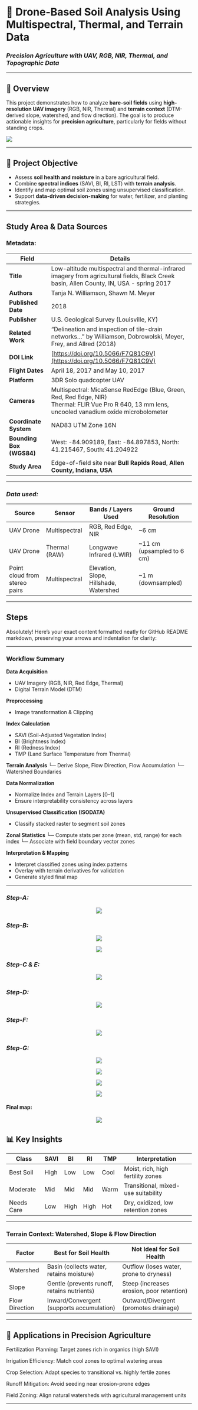 # 🌱 Drone-Based Soil Analysis Using Multispectral, Thermal, and Terrain Data 
### *Precision Agriculture with UAV, RGB, NIR, Thermal, and Topographic Data*

---

## 📌 Overview

This project demonstrates how to analyze **bare-soil fields** using **high-resolution UAV imagery** (RGB, NIR, Thermal) and **terrain context** (DTM-derived slope, watershed, and flow direction). The goal is to produce actionable insights for **precision agriculture**, particularly for fields without standing crops.

<img src="https://github.com/warhazzard/Project-Soil-Analysis/blob/main/Output/front-title.jpg?raw=true">

---

## 🎯 Project Objective

- Assess **soil health and moisture** in a bare agricultural field.
- Combine **spectral indices** (SAVI, BI, RI, LST) with **terrain analysis**.
- Identify and map optimal soil zones using unsupervised classification.
- Support **data-driven decision-making** for water, fertilizer, and planting strategies.

---

## Study Area & Data Sources

### **Metadata:**

| **Field**                | **Details**                                                                                                                                         |
|--------------------------|-----------------------------------------------------------------------------------------------------------------------------------------------------|
| **Title**                | Low-altitude multispectral and thermal-infrared imagery from agricultural fields, Black Creek basin, Allen County, IN, USA - spring 2017                 |
| **Authors**              | Tanja N. Williamson, Shawn M. Meyer                                                                                                                 |
| **Published Date**       | 2018                                                                                                                                                |
| **Publisher**            | U.S. Geological Survey (Louisville, KY)                                                                                                             |
| **Related Work**         | “Delineation and inspection of tile-drain networks…” by Williamson, Dobrowolski, Meyer, Frey, and Allred (2018)                                     |
| **DOI Link**             | [https://doi.org/10.5066/F7Q81C9V](https://doi.org/10.5066/F7Q81C9V)                                                                                |
| **Flight Dates**         | April 18, 2017 and May 10, 2017                                                                                                                     |
| **Platform**             | 3DR Solo quadcopter UAV                                                                                                                             |
| **Cameras**              | Multispectral: MicaSense RedEdge (Blue, Green, Red, Red Edge, NIR) <br> Thermal: FLIR Vue Pro R 640, 13 mm lens, uncooled vanadium oxide microbolometer |
| **Coordinate System**    | NAD83 UTM Zone 16N                                                                                                                                  |
| **Bounding Box (WGS84)** | West: -84.909189, East: -84.897853, North: 41.215467, South: 41.204922                                                                             |
| **Study Area**           | Edge-of-field site near **Bull Rapids Road**, **Allen County, Indiana**, **USA**                                                                             |

---

### *Data used:*

| **Source**      | **Sensor**      | **Bands / Layers Used**                | **Ground Resolution** |
|-----------------|-----------------|----------------------------------------|----------------------|
| UAV Drone       | Multispectral   | RGB, Red Edge, NIR                     | ~6 cm                |
| UAV Drone       | Thermal (RAW)        | Longwave Infrared (LWIR)               | ~11 cm    (upsampled to 6 cm)           |
| Point cloud from stereo pairs    | Multispectral              | Elevation, Slope, Hillshade, Watershed | ~1 m   (downsampled)              |

---
## Steps

Absolutely! Here’s your exact content formatted neatly for GitHub README markdown, preserving your arrows and indentation for clarity:

---

### Workflow Summary

**Data Acquisition**
- UAV Imagery (RGB, NIR, Red Edge, Thermal)
- Digital Terrain Model (DTM)

**Preprocessing**
- Image transformation & Clipping

**Index Calculation**
- SAVI (Soil-Adjusted Vegetation Index)
- BI (Brightness Index)
- RI (Redness Index)
- TMP (Land Surface Temperature from Thermal)

**Terrain Analysis**
└─ Derive Slope, Flow Direction, Flow Accumulation
└─ Watershed Boundaries

**Data Normalization**
- Normalize Index and Terrain Layers \[0–1]
- Ensure interpretability consistency across layers

**Unsupervised Classification (ISODATA)**
- Classify stacked raster to segment soil zones

**Zonal Statistics**
└─ Compute stats per zone (mean, std, range) for each index
└─ Associate with field boundary vector zones

**Interpretation & Mapping**
- Interpret classified zones using index patterns
- Overlay with terrain derivatives for validation
- Generate styled final map

---

### *Step-A:*

<p align="center">
<img src="https://github.com/warhazzard/Project-Soil-Analysis/blob/main/Output/a.jpg?raw=true">
</p>

### *Step-B:*

<p align="center">
<img src="https://github.com/warhazzard/Project-Soil-Analysis/blob/main/Output/b1.jpg?raw=true">
</p>

<p align="center">
<img src="https://github.com/warhazzard/Project-Soil-Analysis/blob/main/Output/b2.jpg?raw=true">
</p>

### *Step-C & E:*

<p align="center">
<img src="https://github.com/warhazzard/Project-Soil-Analysis/blob/main/Output/c_and_e.jpg?raw=true">
</p>

### *Step-D:*

<p align="center">
<img src="https://github.com/warhazzard/Project-Soil-Analysis/blob/main/Output/d.jpg?raw=true">
</p>

### *Step-F:*
<p align="center">
<img src="https://github.com/warhazzard/Project-Soil-Analysis/blob/main/Output/f.jpg?raw=true">
</p>

### *Step-G:*
<p align="center">
<img src="https://github.com/warhazzard/Project-Soil-Analysis/blob/main/Output/zonalst_BI.jpg?raw=true">
</p>
<p align="center">
<img src="https://github.com/warhazzard/Project-Soil-Analysis/blob/main/Output/zonalst_RI.jpg?raw=true">
</p>
<p align="center">
<img src="https://github.com/warhazzard/Project-Soil-Analysis/blob/main/Output/zonalst_SAVI.jpg?raw=true">
</p>
<p align="center">
<img src="https://github.com/warhazzard/Project-Soil-Analysis/blob/main/Output/zonalst_TMP.jpg?raw=true">
</p>

#### Final map:
<p align="center">
<img src="https://github.com/warhazzard/Project-Soil-Analysis/blob/main/Output/final_map.jpg?raw=true">
</p>



## 📊 Key Insights

| Class        | SAVI | BI   | RI   | TMP  | Interpretation                      |
|--------------|------|------|------|------|-------------------------------------|
| Best Soil    | High | Low  | Low  | Cool | Moist, rich, high fertility zones   |
| Moderate     | Mid  | Mid  | Mid  | Warm | Transitional, mixed-use suitability |
| Needs Care   | Low  | High | High | Hot  | Dry, oxidized, low retention zones  |

---

### Terrain Context: Watershed, Slope & Flow Direction

| Factor         | Best for Soil Health                | Not Ideal for Soil Health           |
|----------------|------------------------------------|-------------------------------------|
| Watershed      | Basin (collects water, retains moisture) | Outflow (loses water, prone to dryness) |
| Slope          | Gentle (prevents runoff, retains nutrients) | Steep (increases erosion, poor retention) |
| Flow Direction | Inward/Convergent (supports accumulation) | Outward/Divergent (promotes drainage)    |

---

## 🌾 Applications in Precision Agriculture
Fertilization Planning: Target zones rich in organics (high SAVI)

Irrigation Efficiency: Match cool zones to optimal watering areas

Crop Selection: Adapt species to transitional vs. highly fertile zones

Runoff Mitigation: Avoid seeding near erosion-prone edges

Field Zoning: Align natural watersheds with agricultural management units

---


